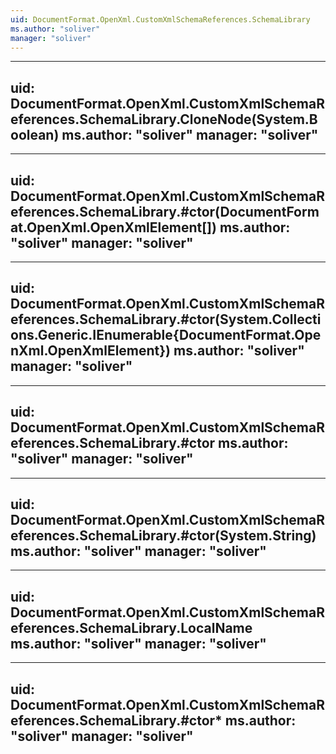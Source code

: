 ```yaml
---
uid: DocumentFormat.OpenXml.CustomXmlSchemaReferences.SchemaLibrary
ms.author: "soliver"
manager: "soliver"
---
```


---
uid: DocumentFormat.OpenXml.CustomXmlSchemaReferences.SchemaLibrary.CloneNode(System.Boolean)
ms.author: "soliver"
manager: "soliver"
---

---
uid: DocumentFormat.OpenXml.CustomXmlSchemaReferences.SchemaLibrary.#ctor(DocumentFormat.OpenXml.OpenXmlElement[])
ms.author: "soliver"
manager: "soliver"
---

---
uid: DocumentFormat.OpenXml.CustomXmlSchemaReferences.SchemaLibrary.#ctor(System.Collections.Generic.IEnumerable{DocumentFormat.OpenXml.OpenXmlElement})
ms.author: "soliver"
manager: "soliver"
---

---
uid: DocumentFormat.OpenXml.CustomXmlSchemaReferences.SchemaLibrary.#ctor
ms.author: "soliver"
manager: "soliver"
---

---
uid: DocumentFormat.OpenXml.CustomXmlSchemaReferences.SchemaLibrary.#ctor(System.String)
ms.author: "soliver"
manager: "soliver"
---

---
uid: DocumentFormat.OpenXml.CustomXmlSchemaReferences.SchemaLibrary.LocalName
ms.author: "soliver"
manager: "soliver"
---

---
uid: DocumentFormat.OpenXml.CustomXmlSchemaReferences.SchemaLibrary.#ctor*
ms.author: "soliver"
manager: "soliver"
---

